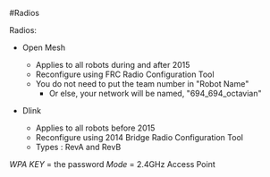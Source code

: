 #Radios

Radios:

+ Open Mesh
    - Applies to all robots during and after 2015
    - Reconfigure using FRC Radio Configuration Tool
    - You do not need to put the team number in "Robot Name"
        + Or else, your network will be named, "694_694_octavian"

+ Dlink
    - Applies to all robots before 2015
    - Reconfigure using 2014 Bridge Radio Configuration Tool
    - Types : RevA and RevB

*WPA KEY* = the password
*Mode* = 2.4GHz Access Point
